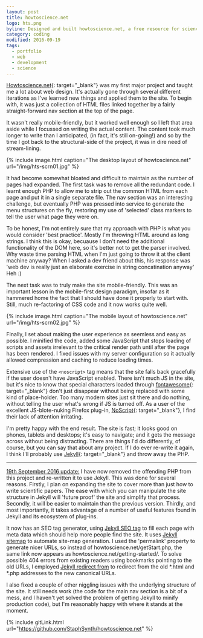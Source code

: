 ```yaml
---
layout: post
title: howtoscience.net
logo: hts.png
byline: Designed and built howtoscience.net, a free resource for science students.
category: coding
modified: 2016-09-19
tags:
  - portfolio
  - web
  - development
  - science
---
```


[Howtoscience.net](http://www.howtoscience.net){: target="\_blank"} was my first major project and taught me a lot about web design. It's actually gone through several different iterations as I've learned new things and applied them to the site. To begin with, it was just a collection of HTML files linked together by a fairly straight-forward nav section at the top of the page.

It wasn't really mobile-friendly, but it worked well enough so I left that area aside while I focussed on writing the actual content. The content took much longer to write than I anticipated, (in fact, it's still on-going!) and so by the time I got back to the structural-side of the project, it was in dire need of stream-lining.

{% include image.html caption="The desktop layout of howtoscience.net" url="/img/hts-scrn01.jpg" %}

It had become somewhat bloated and difficult to maintain as the number of pages had expanded. The first task was to remove all the redundant code. I learnt enough PHP to allow me to strip out the common HTML from each page and put it in a single separate file. The nav section was an interesting challenge, but eventually PHP was pressed into service to generate the menu structures on the fly, restoring my use of 'selected' class markers to tell the user what page they were on.

To be honest, I'm not entirely sure that my approach with PHP is what you would consider 'best practice'. Mostly I'm throwing HTML around as long strings. I think this is okay, becuause I don't need the additional functionality of the DOM here, so it's better not to get the parser involved. Why waste time parsing HTML when I'm just going to throw it at the client machine anyway? When I asked a dev friend about this, his response was 'web dev is really just an elaborate exercise in string concatination anyway' Heh :)

The next task was to truly make the site mobile-friendly. This was an important lesson in the mobile-first design paradigm, insofar as it hammered home the fact that I should have done it properly to start with. Still, much re-factoring of CSS code and it now works quite well.

{% include image.html caption="The mobile layout of howtoscience.net" url="/img/hts-scrn02.jpg" %}

Finally, I set about making the user experience as seemless and easy as possible. I minified the code, added some JavaScript that stops loading of scripts and assets irrelevant to the critical render path until after the page has been rendered. I fixed issues with my server configuration so it actually allowed compression and caching to reduce loading times.

Extensive use of the `<noscript>` tag means that the site falls back gracefully if the user doesn't have JavaScript enabled. There isn't much JS in the site, but it's nice to know that special characters loaded through [fontawesome](https://fontawesome.com/){: target="\_blank"} don't just disappear without being replaced with some kind of place-holder. Too many modern sites just sit there and do nothing, without telling the user what's wrong if JS is turned off. As a user of the excellent JS-blote-nuking Firefox plug-in, [NoScript](https://addons.mozilla.org/en-US/firefox/addon/noscript/){: target="\_blank"}, I find their lack of attention irritating.

I'm pretty happy with the end result. The site is fast; it looks good on phones, tablets and desktops; it's easy to navigate; and it gets the message across without being distracting. There are things I'd do differently, of course, but you can say that about any project. If I do ever re-write it again, I think I'll probably use [Jekyll](http://www.jekyllrb.com){: target="\_blank"} and throw away the PHP.

<hr>

<u>19th September 2016 update:</u> I have now removed the offending PHP from this project and re-written it to use Jekyll. This was done for several reasons. Firstly, I plan on expanding the site to cover more than just how to write scientific papers. The ease with which you can manipulate the site structure in Jekyll will 'future proof' the site and simplify that process. Secondly, it will be easier to maintain than the previous version. Thirdly, and most importantly, it takes advantage of a number of useful features found in Jekyll and its ecosystem of plug-ins.

It now has an SEO tag generator, using [Jekyll SEO tag](https://github.com/jekyll/jekyll-seo-tag) to fill each page with meta data which should help more people find the site. It uses [Jekyll sitemap](https://github.com/jekyll/jekyll-sitemap) to automate site-map generation. I used the 'permalink' property to generate nicer URLs, so instead of howtoscience.net/getStart.php, the same link now appears as howtoscience.net/getting-started/. To solve possible 404 errors from existing readers using bookmarks pointing to the old URLs, I employed [Jekyll redirect from](https://github.com/jekyll/jekyll-redirect-from) to redirect from the old *.html and *.php addresses to the new canonical URLs.

I also fixed a couple of other niggling issues with the underlying structure of the site. It still needs work (the code for the main nav section is a bit of a mess, and I haven't yet solved the problem of getting Jekyll to minify production code), but I'm reasonably happy with where it stands at the moment.

{% include gitLink.html url="https://github.com/StaphSynth/howtoscience.net" %}

